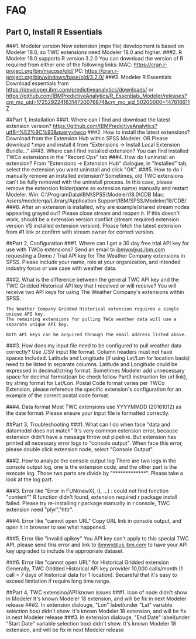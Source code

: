 # FAQ

## Part 0, Install R Essentials
###1. Modeler version
	New extension (mpe file) development is based on Modeler 18.0, so TWC extensions need Modeler 18.0 and higher.
###2. R
	Modeler 18.0 supports R version 3.2.0
	You can download the version of R required from either one of the following links:
	MAC: https://cran.r-project.org/bin/macosx/old/
	PC: https://cran.r-project.org/bin/windows/base/old/3.2.0/
###3. Modeler R Essentials
	Download essentials from 
	https://developer.ibm.com/predictiveanalytics/downloads/
	or
	https://github.com/IBMPredictiveAnalytics/R_Essentials_Modeler/releases?cm_mc_uid=17252922416314720076874&cm_mc_sid_50200000=1476166117

##Part 1, Installation
###1. Where can I find and download the latest extension version?
	https://github.com/IBMPredictiveAnalytics?utf8=%E2%9C%93&query=twco
###2. How to install the latest extensions?
	Download from the Extension Hub within SPSS Modeler.
	OR
	Please download *.mpe and install it from "Extensions -> Install Local Extension Bundle..."
###3. Where can I find installed extension?
	You can find installed TWCo extensions in the "Record Ops" tab
###4. How do I uninstall an extension?
	From "Extensions -> Extension Hub" dialogue, in "Installed" tab, 
	select the extension you want uninstall and click "OK".
###5. How to do I manually remove an installed extension?
	Sometimes, old TWC extensions can't be fully removed with the uninstall process. 
	In this case, please remove the extension folder(same as extension name) manually and restart Modeler.
	Win:
		C:\ProgramData\IBM\SPSS\Modeler\18.0\CDB
	Mac:
		/users/modelerqa/Library/Application Support/IBM/SPSS/Modeler/18/CDB/
###6. After an extension is installed, why are example/shared stream nodes appearing grayed out?
	Please close stream and reopen it. 
	If this doesn't work, should be a extension version conflict (stream required extension version VS installed extension version). 
	Please fetch the latest extension from #1 link or confirm with stream owner for correct version.

##Part 2, Configuration
###1. Where can I get a 30 day free trial API key for use with TWCo extensions?
	Send an email to ibmwx@us.ibm.com requesting a Demo / Trial API key for The Weather Company extensions in SPSS.
	Please include your name, role at your organization, and intended industry focus or use case with weather data.

###2. What is the difference between the general TWC API key and the TWC Gridded Historical API key that I received or will receive?
	You will receive two API keys for using The Weather Company's extensions within SPSS.
	
	The Weather Company Gridded Historical extension requires a single unique API key. 
	The remaining extensions for pulling TWCo weather data will use a separate unique API key. 
	
	Both API keys can be acquired through the email address listed above.

###3. How does my input file need to be configured to pull weather data correctly?
	Use .CSV input file format.
	Column headers must not have spaces included.
	Latitude and Longitude (if using Lat/Lon for location basis) need to be listed in separate columns.
	Latitude and Longitude could be expressed in decimal/string format. 
        Sometimes Modeler add unnecessary space for decimal format(can be check follow Part3 instruction for url link), 
        try string format for Lat/Lon.
	Postal Code format varies per TWCo Extension, please reference the specific extension's configuration for an example of the correct postal code format.

###4. Data format
	Most TWC extensions use YYYYMMDD (20161012) as the date format. Please ensure your input file is formatted correctly.

##Part 3, Troubleshooting
###1. What can I do when face "data and datamodel does not match"
	It's very common extension error, because extension didn't have a message throw out pipeline. 
	But extension has printed all necessary error logs to "console output".
	When face this error, please double click extension node, select "Console Output".

###2. How to analyze the console output log
	There are two logs in the console output log, one is the extension code, and the other part is the execute log. 
	Those two parts are divide by "*************".
	Please take a look at the log part.
	
###3. Error like "Error in FUN(newX[, i], ...) : could not find function "content""
	R function didn't found, extension required r package install failed.
	Please try re-installing r package manually in r console, TWC extension need "plyr","httr". 
	
###4. Error like "cannot open URL"
	Copy URL link in console output, and open it in browser to see what happened. 
	
###5. Error like "invalid apikey"
	You API key can't apply to this special TWC API, please send this error and link to ibmwx@us.ibm.com 
	to have your API key upgraded to include the appropriate dataset.

###6. Error like "cannot open URL" for Historical Gridded extension
	Generally, TWC Gridded Historical API key provider 
        10,000 calls/month (1 call = 7 days of historical data for 1 location). 
        Becareful that it's easy to exceed limitation if require long time range.

##Part 4, TWC extensino/API known issues
###1. Icon of node didn't show in Modeler
	It's known Modeler 18 extension, and will be fix in next Modeler release
###2. In extension dialouge, "Lon" label(under "Lat" variable selection box) didn't show.
	It's known Modeler 18 extension, and will be fix in next Modeler release
###3. In extension dialouge, "End Date" label(under "Start Date" variable selection box) didn't show.
	It's known Modeler 18 extension, and will be fix in next Modeler release	
